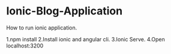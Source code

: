 # Ionic-Blog-Application

How to run ionic application.

1.npm install
2.Install ionic and angular cli.
3.Ionic Serve.
4.Open localhost:3200

